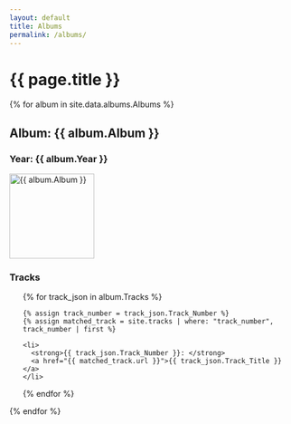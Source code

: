 ```yaml
---
layout: default
title: Albums
permalink: /albums/
---
```


<h1>{{ page.title }}</h1>

{% for album in site.data.albums.Albums %}

<h2>Album: {{ album.Album }}</h2>
<h3>Year: {{ album.Year }}</h3>
<p><img src="/assets/png/{{ album.Album_Picture }}" alt="{{ album.Album }}" width="150" height="150"></p>

<h3>Tracks</h3>
<ul>
  {% for track_json in album.Tracks %}

    {% assign track_number = track_json.Track_Number %}
    {% assign matched_track = site.tracks | where: "track_number", track_number | first %}

    <li>
      <strong>{{ track_json.Track_Number }}: </strong>
      <a href="{{ matched_track.url }}">{{ track_json.Track_Title }}</a>
    </li>
   
  {% endfor %}
</ul>

{% endfor %}






